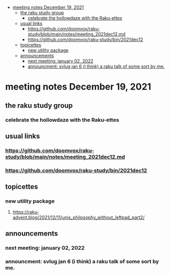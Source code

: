 - [meeting notes December 19, 2021](#org1d9d965)
  - [the raku study group](#org2536248)
    - [celebrate the hollowdaze with the Raku-ettes](#org7f9643f)
  - [usual links](#orgf3152d0)
    - [<https://github.com/doomvox/raku-study/blob/main/notes/meeting_2021dec12.md>](#org130d044)
    - [<https://github.com/doomvox/raku-study/bin/2021dec12>](#orgd8d206b)
  - [topicettes](#org54fffd0)
    - [new utility package](#orge5f54a8)
  - [announcements](#org90551a9)
    - [next meeting: january 02, 2022](#org0c20e2a)
    - [announcment: svlug jan 6 (i think) a raku talk of some sort by me.](#org2473361)


<a id="org1d9d965"></a>

# meeting notes December 19, 2021


<a id="org2536248"></a>

## the raku study group


<a id="org7f9643f"></a>

### celebrate the hollowdaze with the Raku-ettes


<a id="orgf3152d0"></a>

## usual links


<a id="org130d044"></a>

### <https://github.com/doomvox/raku-study/blob/main/notes/meeting_2021dec12.md>


<a id="orgd8d206b"></a>

### <https://github.com/doomvox/raku-study/bin/2021dec12>


<a id="org54fffd0"></a>

## topicettes


<a id="orge5f54a8"></a>

### new utility package

1.  <https://raku-advent.blog/2021/12/11/unix_philosophy_without_leftpad_part2/>


<a id="org90551a9"></a>

## announcements


<a id="org0c20e2a"></a>

### next meeting: january 02, 2022


<a id="org2473361"></a>

### announcment: svlug jan 6 (i think) a raku talk of some sort by me.
